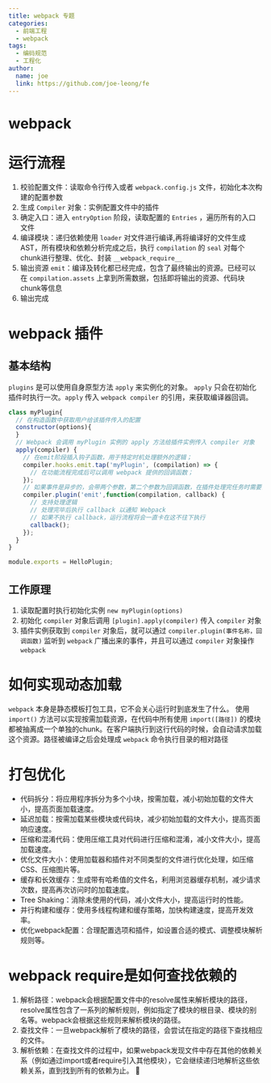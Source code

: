 ```yaml
---
title: webpack 专题
categories:
  - 前端工程
  - webpack
tags:
  - 编码规范
  - 工程化
author:
  name: joe
  link: https://github.com/joe-leong/fe
---
```


# webpack

# 运行流程

1. 校验配置文件：读取命令行传入或者 `webpack.config.js` 文件，初始化本次构建的配置参数
2. 生成 `Compiler` 对象：实例配置文件中的插件
3. 确定入口：进入 `entryOption` 阶段，读取配置的 `Entries` ，遍历所有的入口文件
4. 编译模块：递归依赖使用 `loader` 对文件进行编译,再将编译好的文件生成AST，所有模块和依赖分析完成之后，执行 `compilation` 的 `seal` 对每个chunk进行整理、优化、封装 `__webpack_require__`
5. 输出资源 `emit`：编译及转化都已经完成，包含了最终输出的资源。已经可以在 `compilation.assets` 上拿到所需数据，包括即将输出的资源、代码块chunk等信息
6. 输出完成

# webpack 插件

## 基本结构

`plugins` 是可以使用自身原型方法 `apply` 来实例化的对象。 `apply` 只会在初始化插件时执行一次。`apply` 传入 `webpack compiler` 的引用，来获取编译器回调。

```js
class myPlugin{
  // 在构造函数中获取用户给该插件传入的配置
  constructor(options){
  }
  // Webpack 会调用 myPlugin 实例的 apply 方法给插件实例传入 compiler 对象
  apply(compiler) {
    // 在emit阶段插入钩子函数，用于特定时机处理额外的逻辑；
    compiler.hooks.emit.tap('myPlugin', (compilation) => {
      // 在功能流程完成后可以调用 webpack 提供的回调函数；
    });
    // 如果事件是异步的，会带两个参数，第二个参数为回调函数，在插件处理完任务时需要调用回调函数通知webpack，才会进入下一个处理流程。
    compiler.plugin('emit',function(compilation, callback) {
      // 支持处理逻辑
      // 处理完毕后执行 callback 以通知 Webpack 
      // 如果不执行 callback，运行流程将会一直卡在这不往下执行 
      callback();
    });
  }
}

module.exports = HelloPlugin;
```

## 工作原理

1. 读取配置时执行初始化实例 `new myPlugin(options)`
2. 初始化 `compiler` 对象后调用 `[plugin].apply(compiler)` 传入 `compiler` 对象
3. 插件实例获取到 `compiler` 对象后，就可以通过 `compiler.plugin(事件名称，回调函数)` 监听到 `webpack` 广播出来的事件，并且可以通过 `compiler` 对象操作 `webpack`

# 如何实现动态加载

`webpack` 本身是静态模板打包工具，它不会关心运行时到底发生了什么。
使用 `import()` 方法可以实现按需加载资源，在代码中所有使用 `import([路径])` 的模块都被抽离成一个单独的chunk。在客户端执行到这行代码的时候，会自动请求加载这个资源。路径被编译之后会处理成 `webpack` 命令执行目录的相对路径

# 打包优化

- 代码拆分：将应用程序拆分为多个小块，按需加载，减小初始加载的文件大小，提高页面加载速度。
- 延迟加载：按需加载某些模块或代码块，减少初始加载的文件大小，提高页面响应速度。
- 压缩和混淆代码：使用压缩工具对代码进行压缩和混淆，减小文件大小，提高加载速度。
- 优化文件大小：使用加载器和插件对不同类型的文件进行优化处理，如压缩CSS、压缩图片等。
- 缓存和长效缓存：生成带有哈希值的文件名，利用浏览器缓存机制，减少请求次数，提高再次访问时的加载速度。
- Tree Shaking：消除未使用的代码，减小文件大小，提高运行时的性能。
- 并行构建和缓存：使用多线程构建和缓存策略，加快构建速度，提高开发效率。
- 优化webpack配置：合理配置选项和插件，如设置合适的模式、调整模块解析规则等。

# webpack require是如何查找依赖的

1. 解析路径：webpack会根据配置文件中的resolve属性来解析模块的路径，resolve属性包含了一系列的解析规则，例如指定了模块的根目录、模块的别名等。webpack会根据这些规则来解析模块的路径。
2. 查找文件：一旦webpack解析了模块的路径，会尝试在指定的路径下查找相应的文件。
3. 解析依赖：在查找文件的过程中，如果webpack发现文件中存在其他的依赖关系（例如通过import或者require引入其他模块），它会继续递归地解析这些依赖关系，直到找到所有的依赖为止。
🚧
